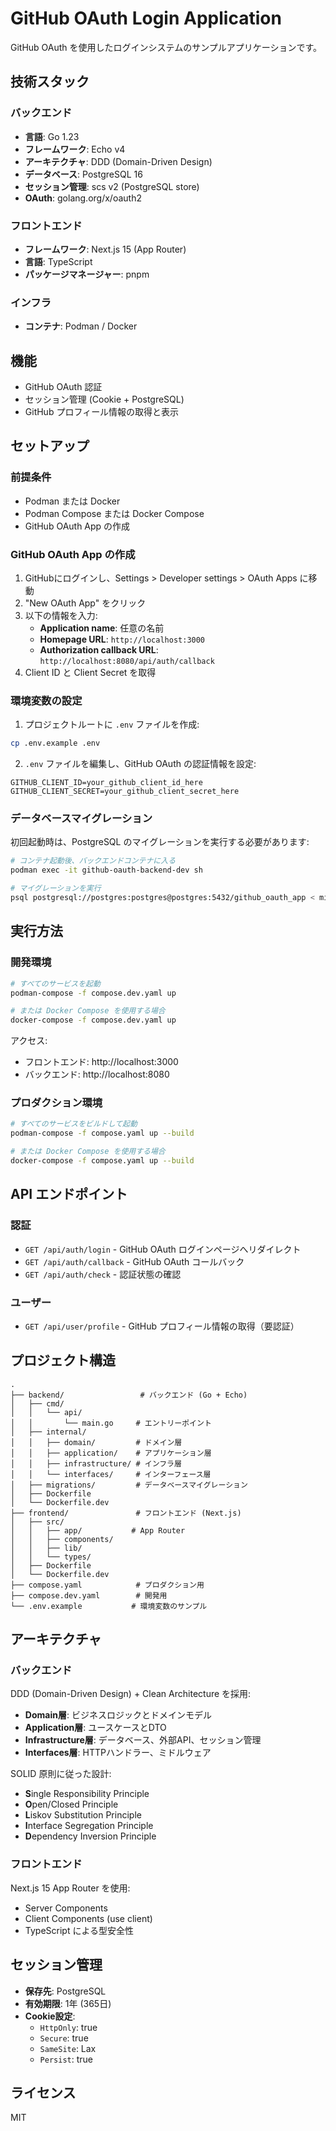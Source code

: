 # GitHub OAuth Login Application

GitHub OAuth を使用したログインシステムのサンプルアプリケーションです。

## 技術スタック

### バックエンド
- **言語**: Go 1.23
- **フレームワーク**: Echo v4
- **アーキテクチャ**: DDD (Domain-Driven Design)
- **データベース**: PostgreSQL 16
- **セッション管理**: scs v2 (PostgreSQL store)
- **OAuth**: golang.org/x/oauth2

### フロントエンド
- **フレームワーク**: Next.js 15 (App Router)
- **言語**: TypeScript
- **パッケージマネージャー**: pnpm

### インフラ
- **コンテナ**: Podman / Docker

## 機能

- GitHub OAuth 認証
- セッション管理 (Cookie + PostgreSQL)
- GitHub プロフィール情報の取得と表示

## セットアップ

### 前提条件

- Podman または Docker
- Podman Compose または Docker Compose
- GitHub OAuth App の作成

### GitHub OAuth App の作成

1. GitHubにログインし、Settings > Developer settings > OAuth Apps に移動
2. "New OAuth App" をクリック
3. 以下の情報を入力:
   - **Application name**: 任意の名前
   - **Homepage URL**: `http://localhost:3000`
   - **Authorization callback URL**: `http://localhost:8080/api/auth/callback`
4. Client ID と Client Secret を取得

### 環境変数の設定

1. プロジェクトルートに `.env` ファイルを作成:

```bash
cp .env.example .env
```

2. `.env` ファイルを編集し、GitHub OAuth の認証情報を設定:

```env
GITHUB_CLIENT_ID=your_github_client_id_here
GITHUB_CLIENT_SECRET=your_github_client_secret_here
```

### データベースマイグレーション

初回起動時は、PostgreSQL のマイグレーションを実行する必要があります:

```bash
# コンテナ起動後、バックエンドコンテナに入る
podman exec -it github-oauth-backend-dev sh

# マイグレーションを実行
psql postgresql://postgres:postgres@postgres:5432/github_oauth_app < migrations/001_create_sessions_table.up.sql
```

## 実行方法

### 開発環境

```bash
# すべてのサービスを起動
podman-compose -f compose.dev.yaml up

# または Docker Compose を使用する場合
docker-compose -f compose.dev.yaml up
```

アクセス:
- フロントエンド: http://localhost:3000
- バックエンド: http://localhost:8080

### プロダクション環境

```bash
# すべてのサービスをビルドして起動
podman-compose -f compose.yaml up --build

# または Docker Compose を使用する場合
docker-compose -f compose.yaml up --build
```

## API エンドポイント

### 認証

- `GET /api/auth/login` - GitHub OAuth ログインページへリダイレクト
- `GET /api/auth/callback` - GitHub OAuth コールバック
- `GET /api/auth/check` - 認証状態の確認

### ユーザー

- `GET /api/user/profile` - GitHub プロフィール情報の取得（要認証）

## プロジェクト構造

```
.
├── backend/                 # バックエンド (Go + Echo)
│   ├── cmd/
│   │   └── api/
│   │       └── main.go     # エントリーポイント
│   ├── internal/
│   │   ├── domain/         # ドメイン層
│   │   ├── application/    # アプリケーション層
│   │   ├── infrastructure/ # インフラ層
│   │   └── interfaces/     # インターフェース層
│   ├── migrations/         # データベースマイグレーション
│   ├── Dockerfile
│   └── Dockerfile.dev
├── frontend/               # フロントエンド (Next.js)
│   ├── src/
│   │   ├── app/           # App Router
│   │   ├── components/
│   │   ├── lib/
│   │   └── types/
│   ├── Dockerfile
│   └── Dockerfile.dev
├── compose.yaml            # プロダクション用
├── compose.dev.yaml        # 開発用
└── .env.example           # 環境変数のサンプル
```

## アーキテクチャ

### バックエンド

DDD (Domain-Driven Design) + Clean Architecture を採用:

- **Domain層**: ビジネスロジックとドメインモデル
- **Application層**: ユースケースとDTO
- **Infrastructure層**: データベース、外部API、セッション管理
- **Interfaces層**: HTTPハンドラー、ミドルウェア

SOLID 原則に従った設計:
- **S**ingle Responsibility Principle
- **O**pen/Closed Principle
- **L**iskov Substitution Principle
- **I**nterface Segregation Principle
- **D**ependency Inversion Principle

### フロントエンド

Next.js 15 App Router を使用:
- Server Components
- Client Components (use client)
- TypeScript による型安全性

## セッション管理

- **保存先**: PostgreSQL
- **有効期限**: 1年 (365日)
- **Cookie設定**:
  - `HttpOnly`: true
  - `Secure`: true
  - `SameSite`: Lax
  - `Persist`: true

## ライセンス

MIT

